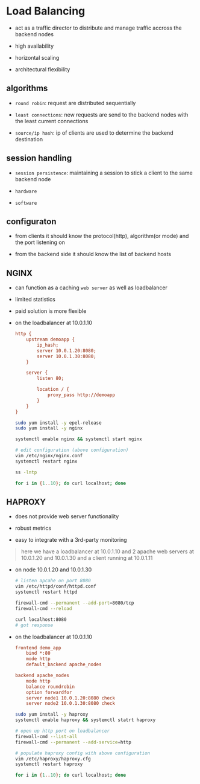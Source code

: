 # Load Balancing

- act as a traffic director to distribute and manage traffic accross the backend nodes

- high availability

- horizontal scaling

- architectural flexibility

## algorithms

- `round robin`: request are distributed sequentially

- `least connections`: new requests are send to the backend nodes with the least current connections

- `source/ip hash`: ip of clients are used to determine the backend destination

## session handling

- `session persistence`: maintaining a session to stick a client to the same backend node

- `hardware`

- `software`

## configuraton

- from clients it should know the protocol(http), algorithm(or mode) and the port listening on

- from the backend side it should know the list of backend hosts

## NGINX

- can function as a caching `web server` as well as loadbalancer

- limited statistics

- paid solution is more flexible

- on the loadbalancer at 10.0.1.10

    ```cfg
    http {
        upstream demoapp {
            ip_hash;
            server 10.0.1.20:8080;
            server 10.0.1.30:8080;
        }

        server {
            listen 80;

            location / {
                proxy_pass http://demoapp
            }
        }
    }
    ```

    ```bash
    sudo yum install -y epel-release
    sudo yum install -y nginx

    systemctl enable nginx && systemctl start nginx

    # edit configuration (above configuration)
    vim /etc/nginx/nginx.conf
    systemctl restart nginx

    ss -lntp

    for i in {1..10}; do curl localhost; done
    ```

## HAPROXY

- does not provide web server functionality

- robust metrics

- easy to integrate with a 3rd-party monitoring

> here we have a loadbalancer at 10.0.1.10 and 2 apache web servers at 10.0.1.20 and 10.0.1.30 and a client running at 10.0.1.11

- on node 10.0.1.20 and 10.0.1.30

    ```bash
    # listen apcahe on port 8080
    vim /etc/httpd/conf/httpd.conf
    systemctl restart httpd

    firewall-cmd --permanent --add-port=8080/tcp
    firewall-cmd --reload

    curl localhost:8080
    # got response
    ```

- on the loadbalancer at 10.0.1.10

    ```cfg
    frontend demo_app
        bind *:80
        mode http
        default_backend apache_nodes

    backend apache_nodes
        mode http
        balance roundrobin
        option forwardfor
        server node1 10.0.1.20:8080 check
        server node2 10.0.1.30:8080 check
    ```

    ```bash
    sudo yum install -y haproxy
    systemctl enable haproxy && systemctl statrt haproxy

    # open up http port on loadbalancer
    firewall-cmd --list-all
    firewall-cmd --permanent --add-service=http

    # populate haproxy config with above configuration
    vim /etc/haproxy/haproxy.cfg
    systemctl restart haproxy

    for i in {1..10}; do curl localhost; done
    ```
